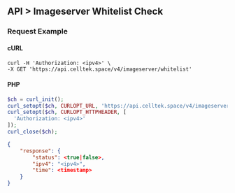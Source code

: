 ## API > Imageserver Whitelist Check

### Request Example

<!-- tabs:start -->
#### **cURL**

```cURL
curl -H 'Authorization: <ipv4>' \
-X GET 'https://api.celltek.space/v4/imageserver/whitelist'
```

#### **PHP**

```php
$ch = curl_init();
curl_setopt($ch, CURLOPT_URL, 'https://api.celltek.space/v4/imageserver/whitelist');
curl_setopt($ch, CURLOPT_HTTPHEADER, [
  'Authorization: <ipv4>'
]);
curl_close($ch);
```
<!-- tabs:end -->

```json
{
	"response": {
		"status": <true|false>,
		"ipv4": "<ipv4>",
		"time": <timestamp>
	}
}
```
